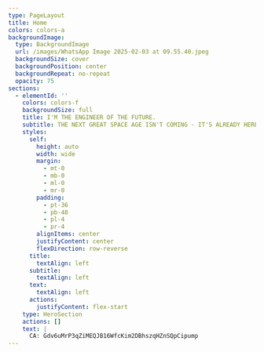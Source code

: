 ```yaml
---
type: PageLayout
title: Home
colors: colors-a
backgroundImage:
  type: BackgroundImage
  url: /images/WhatsApp Image 2025-02-03 at 09.55.40.jpeg
  backgroundSize: cover
  backgroundPosition: center
  backgroundRepeat: no-repeat
  opacity: 75
sections:
  - elementId: ''
    colors: colors-f
    backgroundSize: full
    title: I'M THE ENGINEER OF THE FUTURE.
    subtitle: THE NEXT GREAT SPACE AGE ISN'T COMING - IT'S ALREADY HERE.
    styles:
      self:
        height: auto
        width: wide
        margin:
          - mt-0
          - mb-0
          - ml-0
          - mr-0
        padding:
          - pt-36
          - pb-48
          - pl-4
          - pr-4
        alignItems: center
        justifyContent: center
        flexDirection: row-reverse
      title:
        textAlign: left
      subtitle:
        textAlign: left
      text:
        textAlign: left
      actions:
        justifyContent: flex-start
    type: HeroSection
    actions: []
    text: |
      CA: Gdv6uMrP3qZiMEQJB16WfcKim2DBhszqHZnSQpCipump
---
```

